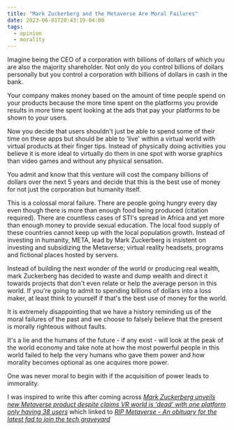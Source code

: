 ```yaml
---
title: "Mark Zuckerberg and the Metaverse Are Moral Failures"
date: 2023-06-01T20:43:19-04:00
tags:
  - opinion
  - morality
---
```


Imagine being the CEO of a corporation with billions of dollars of which you are also the majority shareholder. Not only do you control billions of dollars personally but you control a corporation with billions of dollars in cash in the bank.

Your company makes money based on the amount of time people spend on your products because the more time spent on the platforms you provide results in more time spent looking at the ads that pay your platforms to be shown to your users.

Now you decide that users shouldn't just be able to spend some of their time on these apps but should be able to 'live' within a virtual world with virtual products at their finger tips. Instead of physically doing activities you believe it is more ideal to virtually do them in one spot with worse graphics than video games and without any physical sensation.

You admit and know that this venture will cost the company billions of dollars over the next 5 years and decide that this is the best use of money for not just the corporation but humanity itself.

This is a colossal moral failure. There are people going hungry every day even though there is more than enough food being produced (citation required). There are countless cases of STI's spread in Africa and yet more than enough money to provide sexual education. The local food supply of these countries cannot keep up with the local population growth. Instead of investing in humanity, META, lead by Mark Zuckerberg is insistent on investing and subsidizing the Metaverse; virtual reality headsets, programs and fictional places hosted by servers.

Instead of building the next wonder of the world or producing real wealth, mark Zuckerberg has decided to waste and dump wealth and direct it towards projects that don't even relate or help the average person in this world. If you're going to admit to spending billions of dollars into a loss maker, at least think to yourself if that's the best use of money for the world.

It is extremely disappointing that we have a history reminding us of the moral failures of the past and we choose to falsely believe that the present is morally righteous without faults.

It's a lie and the humans of the future - if any exist - will look at the peak of the world economy and take note at how the most powerful people in this world failed to help the very humans who gave them power and how morality becomes optional as one acquires more power.

One was never moral to begin with if the acquisition of power leads to immorality.

I was inspired to write this after coming across [_Mark Zuckerberg unveils new Metaverse product despite claims VR world is ‘dead’ with one platform only having 38 users_](https://www.the-sun.com/tech/8261218/facebook-mark-zuckerberg-meta-quest-3-metaverse-dead/) which linked to [_RIP Metaverse - An obituary for the latest fad to join the tech graveyard_](https://www.businessinsider.com/metaverse-dead-obituary-facebook-mark-zuckerberg-tech-fad-ai-chatgpt-2023-5)
